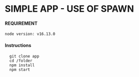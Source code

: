 # SIMPLE APP - USE OF SPAWN

#### REQUIREMENT
```nodejs
node version: v16.13.0
```
#### Instructions

```git 
  git clone app
  cd /folder
  npm install
  npm start
```
